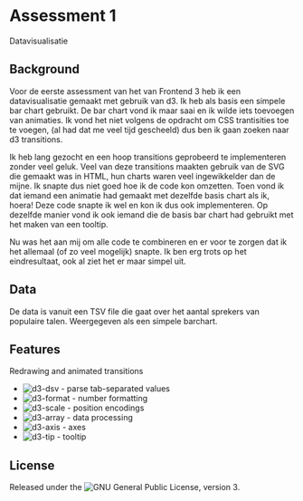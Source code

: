 # Assessment 1
Datavisualisatie

## Background
Voor de eerste assessment van het van Frontend 3 heb ik een datavisualisatie gemaakt met gebruik van d3. Ik heb als basis een simpele bar chart gebruikt. De bar chart vond ik maar saai en ik wilde iets toevoegen van animaties. Ik vond het niet volgens de opdracht om CSS trantisities toe te voegen, (al had dat me veel tijd gescheeld) dus ben ik gaan zoeken naar d3 transitions.

Ik heb lang gezocht en een hoop transitions geprobeerd te implementeren zonder veel geluk. Veel van deze transitions maakten gebruik van de SVG die gemaakt was in HTML, hun charts waren veel ingewikkelder dan de mijne. Ik snapte dus niet goed hoe ik de code kon omzetten. Toen vond ik dat iemand een animatie had gemaakt met dezelfde basis chart als ik, hoera! Deze code snapte ik wel en kon ik dus ook implementeren. Op dezelfde manier vond ik ook iemand die de basis bar chart had gebruikt met het maken van een tooltip. 

Nu was het aan mij om alle code te combineren en er voor te zorgen dat ik het allemaal (of zo veel mogelijk) snapte. Ik ben erg trots op het eindresultaat, ook al ziet het er maar simpel uit.


## Data
De data is vanuit een TSV file die gaat over het aantal sprekers van populaire talen. Weergegeven als een simpele barchart.

## Features
Redrawing and animated transitions

 *   ![d3-dsv](https://github.com/d3/d3-dsv) - parse tab-separated values
 *   ![d3-format](https://github.com/d3/d3-format) - number formatting
 *   ![d3-scale](https://github.com/d3/d3-scale) - position encodings
 *   ![d3-array](https://github.com/d3/d3-array) - data processing
 *   ![d3-axis](https://github.com/d3/d3-axis) - axes
 *   ![d3-tip](https://github.com/caged/d3-tip) - tooltip


## License

Released under the ![GNU General Public License, version 3.](https://opensource.org/licenses/GPL-3.0)


